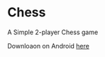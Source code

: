 # Chess



A Simple 2-player Chess game

Downloaon on Android [here]([https://docs.flutter.dev/](https://drive.google.com/file/d/1H1Dh7WJwla4Q1IjPKgaxTtugY2GQ1kRl/view?usp=drive_link))
